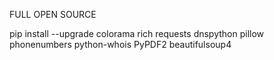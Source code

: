 
FULL OPEN SOURCE

pip install --upgrade colorama rich requests dnspython pillow phonenumbers python-whois PyPDF2 beautifulsoup4
